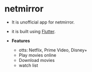 # netmirror

- It is unofficial app for netmirror.
- it is built using [Flutter](https://flutter.dev/).

- **Features**
  - otts: Netflix, Prime Video, Disney+
  - Play movies online
  - Download movies
  - watch list
